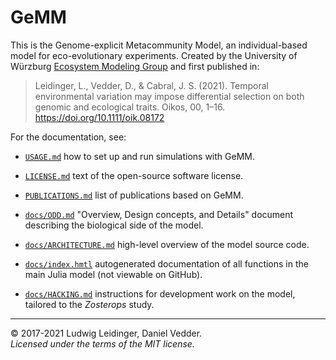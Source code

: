 # GeMM

This is the Genome-explicit Metacommunity Model, an individual-based model for
eco-evolutionary experiments. Created by the University of Würzburg
[Ecosystem Modeling Group](https://www.biozentrum.uni-wuerzburg.de/cctb/research/ecosystem-modeling/)
and first published in:

> Leidinger, L., Vedder, D., & Cabral, J. S. (2021). Temporal environmental variation 
> may impose differential selection on both genomic and ecological traits. 
> Oikos, 00, 1–16. https://doi.org/10.1111/oik.08172

For the documentation, see:

- [`USAGE.md`](https://github.com/CCTB-Ecomods/gemm/blob/master/USAGE.md) 
  how to set up and run simulations with GeMM.

- [`LICENSE.md`](https://github.com/CCTB-Ecomods/gemm/blob/master/LICENSE.txt) 
  text of the open-source software license.

- [`PUBLICATIONS.md`](https://github.com/CCTB-Ecomods/gemm/blob/master/PUBLICATIONS.md) 
  list of publications based on GeMM.

- [`docs/ODD.md`](https://github.com/CCTB-Ecomods/gemm/blob/master/docs/ODD.md) 
  "Overview, Design concepts, and Details" document describing the biological side of the model.
  
- [`docs/ARCHITECTURE.md`](https://github.com/CCTB-Ecomods/gemm/blob/master/docs/ARCHITECTURE.md) 
  high-level overview of the model source code.

- [`docs/index.hmtl`](https://github.com/CCTB-Ecomods/gemm/blob/master/docs/index.html) 
  autogenerated documentation of all functions in the main Julia model (not viewable on GitHub).

- [`docs/HACKING.md`](https://github.com/CCTB-Ecomods/gemm/blob/master/docs/HACKING.md) 
  instructions for development work on the model, tailored to the *Zosterops* study.

---

© 2017-2021 Ludwig Leidinger, Daniel Vedder.\
*Licensed under the terms of the MIT license.*
